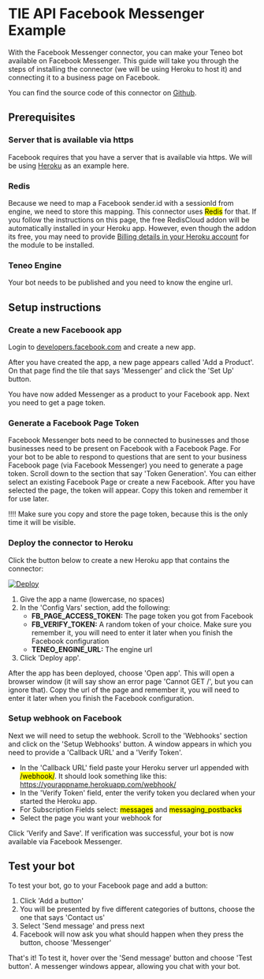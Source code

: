 # TIE API Facebook Messenger Example

With the Facebook Messenger connector, you can make your Teneo bot available on Facebook Messenger. This guide will take you through the steps of installing the connector (we will be using Heroku to host it) and connecting it to a business page on Facebook.

You can find the source code of this connector on [Github](https://github.com/artificialsolutions/tie-api-example-facebook-messenger).

## Prerequisites
### Server that is available via https
Facebook requires that you have a server that is available via https. We will be using [Heroku](https://www.heroku.com/) as an example here. 

### Redis
Because we need to map a Facebook sender.id with a sessionId from engine, we need to store this mapping. This connector uses <mark>Redis</mark> for that. If you follow the instructions on this page, the free RedisCloud addon will be automatically installed in your Heroku app. However, even though the addon its free, you may need to provide [Billing details in your Heroku account](https://dashboard.heroku.com/account/billing) for the module to be installed.

### Teneo Engine
Your bot needs to be published and you need to know the engine url.

## Setup instructions
### Create a new Faceboook app
Login to [developers.facebook.com](https://developers.facebook.com/apps/) and create a new app. 

After you have created the app, a new page appears called 'Add a Product'. On that page find the tile that says 'Messenger' and click the 'Set Up' button.

You have now added Messenger as a product to your Facebook app. Next you need to get a page token.

### Generate a Facebook Page Token
Facebook Messenger bots need to be connected to businesses and those businesses need to be present on Facebook with a Facebook Page. For your bot to be able to respond to questions that are sent to your business Facebook page (via Facebook Messenger) you need to generate a page token. Scroll down to the section that say 'Token Generation'. You can either select an existing Facebook Page or create a new Facebook. After you have selected the page, the token will appear. Copy this token and remember it for use later.

!!!! Make sure you copy and store the page token, because this is the only time it will be visible.

### Deploy the connector to Heroku
Click the button below to create a new Heroku app that contains the connector:

[![Deploy](https://www.herokucdn.com/deploy/button.svg?classes=noborder)](https://heroku.com/deploy?template=https://github.com/artificialsolutions/tie-api-example-facebook-messenger)

1. Give the app a name (lowercase, no spaces)
2. In the 'Config Vars' section, add the following:
    * **FB_PAGE_ACCESS_TOKEN:** The page token you got from Facebook
    * **FB_VERIFY_TOKEN:** A random token of your choice. Make sure you remember it, you will need to enter it later when you finish the Facebook configuration
    * **TENEO_ENGINE_URL:** The engine url
3. Click 'Deploy app'.

After the app has been deployed, choose 'Open app'. This will open a browser window (it will say show an error page 'Cannot GET /', but you can ignore that). Copy the url of the page and remember it, you will need to enter it later when you finish the Facebook configuration.

### Setup webhook on Facebook
Next we will need to setup the webhook. Scroll to the 'Webhooks' section and click on the 'Setup Webhooks' button. A window appears in which you need to provide a 'Callback URL' and a 'Verify Token'.

* In the 'Callback URL' field paste your Heroku server url appended with <mark>/webhook/</mark>. It should look something like this: https://yourappname.herokuapp.com/webhook/
* In the 'Verify Token' field, enter the verify token you declared when your started the Heroku app.
* For Subscription Fields select: <mark>messages</mark> and <mark>messaging_postbacks</mark>
* Select the page you want your webhook for

Click 'Verify and Save'. If verification was successful, your bot is now available via Facebook Messenger.

## Test your bot
To test your bot, go to your Facebook page and add a button:
1. Click 'Add a button'
2. You will be presented by five different categories of buttons, choose the one that says 'Contact us'
3. Select 'Send message' and press next
4. Facebook will now ask you what should happen when they press the button, choose 'Messenger'

That's it! To test it, hover over the 'Send message' button and choose 'Test button'. A messenger windows appear, allowing you chat with your bot.

